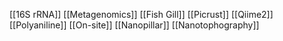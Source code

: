 [[16S rRNA]]
[[Metagenomics]]
[[Fish Gill]]
[[Picrust]]
[[Qiime2]]
[[Polyaniline]]
[[On-site]]
[[Nanopillar]]
[[Nanotophography]]

